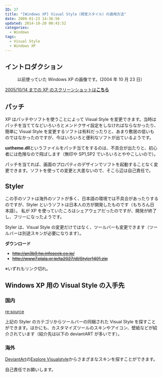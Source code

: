 ```yaml
---
ID: 27
title: "[Windows XP] Visual Style（視覚スタイル）の適用方法"
date: 2009-01-23 14:36:50
updated: 2014-10-20 00:43:52
categories:
  - Windows
tags:
  - Visual Style
  - Windows XP
---
```


## イントロダクション

<figure>
<a href="https://www.deviantart.com/hiro-style/art/2004-10-23-11652949"><img src="https://images-wixmp-ed30a86b8c4ca887773594c2.wixmp.com/intermediary/f/36981e54-029e-49fa-b457-bdaa99cb263f/d6xrh1-6f2cc1a7-5c62-4c29-a703-a3e49e4672a5.jpg" alt="" /></a>
<figcaption>以前使っていた Windows XP の画像です。(2004 年 10 月 23 日）</figcaption>
</figure>

<a href="https://www.deviantart.com/hiro-style/gallery">2005/10/14 までの XP のスクリーンショットは<b>こちら</b></a>

## パッチ

XP はパッチやソフトを使うことによって Visual Style を変更できます。当時はパッチを当ててなどいろいろとメンドクサイ設定をしなければならなかったり、簡単に Visual Style を変更するソフトは有料だったりと、あまり敷居の低いものではなかったのですが、今はいろいろと便利なソフトが出ているようです。

<b>uxtheme.dll</b>というファイルをパッチ当てをするのは、不具合が出たりと、初心者には危険なので飛ばします（無印や SP1,SP2 でいろいろとややこしいので）。

パッチを当てれば、画面のプロパティのデザインでソフトを起動することなく変更できます。ソフトを使っての変更と大差ないので、そこら辺は自己責任で。

## Styler

この手のソフトは海外のソフトが多く、日本語の環境では不具合があったりするのですが、Styler というソフトは日本人の方が開発したものです（もちろん日本語）。
私が XP を使っていたころはシェアウェアだったのですが、開発が終了し、フリーになったようです。

Styler は、Visual Style の変更だけではなく、ツールバーも変更できます（ツールバーは別途スキンが必要になります）。

**ダウンロード**

- ~~http://an3b9.hp.infoseek.co.jp/~~
- ~~http://www7.plala.or.jp/ta2027/dl/Styler1401.zip~~

※いずれもリンク切れ。

## Windows XP 用の Visual Style の入手先

### 国内

[re:source](http://aoq.blog30.fc2.com/)

上記の Styler のカテゴリからツールバーの同梱された Visual Style を探すことができます。ほかにも、カスタマイズツールのスキンやアイコン、壁紙などが紹介されています（紹介先は以下の deviantART が多いです）。

### 海外

[DeviantArt](https://www.deviantart.com/)の[Explore Visualstyle](https://www.deviantart.com/tag/visualstyle)からさまざまなスキンを探すことができます。

自己責任でお願いします。
